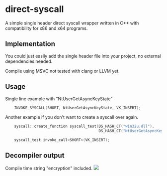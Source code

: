 
# direct-syscall

A simple single header direct syscall wrapper written in C++ with compatibility for x86 and x64 programs.


## Implementation

You could just easily add the single header file into your project, no external dependencies needed.

Compile using MSVC not tested with clang or LLVM yet.


## Usage


Single line example with "NtUserGetAsyncKeyState"
```cpp
    INVOKE_SYSCALL(SHORT, NtUserGetAsyncKeyState, VK_INSERT);
```

Another example if you don't want to create a syscall over again.

```cpp
    syscall::create_function syscall_test(DS_HASH_CT("win32u.dll"), 
                                          DS_HASH_CT("NtUserGetAsyncKeyState"));

    syscall_test.invoke_call<SHORT>(VK_INSERT);
```

## Decompiler output
Compile time string "encryption" included.
![](https://i.imgur.com/XQUspS2.png)
